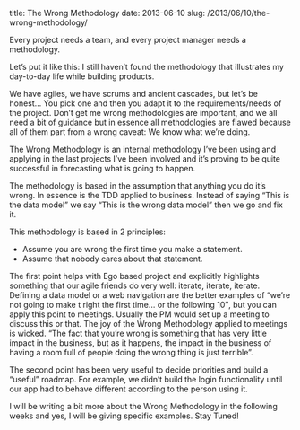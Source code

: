 title: The Wrong Methodology
date: 2013-06-10
slug: /2013/06/10/the-wrong-methodology/

Every project needs a team, and every project manager needs a methodology.

Let&#8217;s put it like this: I still haven&#8217;t found the methodology that illustrates my day-to-day life while building products.

We have agiles, we have scrums and ancient cascades, but let&#8217;s be honest&#8230; You pick one and then you adapt it to the requirements/needs of the project. Don&#8217;t get me wrong methodologies are important, and we all need a bit of guidance but in essence all methodologies are flawed because all of them part from a wrong caveat: We know what we&#8217;re doing.

The Wrong Methodology is an internal methodology I&#8217;ve been using and applying in the last projects I&#8217;ve been involved and it&#8217;s proving to be quite successful in forecasting what is going to happen.

The methodology is based in the assumption that anything you do it&#8217;s wrong. In essence is the TDD applied to business. Instead of saying &#8220;This is the data model&#8221; we say &#8220;This is the wrong data model&#8221; then we go and fix it.

This methodology is based in 2 principles:

  * <span style="line-height: 15px;">Assume you are wrong the first time you make a statement.</span>
  * Assume that nobody cares about that statement.

The first point helps with Ego based project and explicitly highlights something that our agile friends do very well: iterate, iterate, iterate. Defining a data model or a web navigation are the better examples of &#8220;we&#8217;re not going to make t right the first time&#8230; or the following 10&#8243;, but you can apply this point to meetings. Usually the PM would set up a meeting to discuss this or that. The joy of the Wrong Methodology applied to meetings is wicked. &#8220;The fact that you&#8217;re wrong is something that has very little impact in the business, but as it happens, the impact in the business of having a room full of people doing the wrong thing is just terrible&#8221;.

The second point has been very useful to decide priorities and build a &#8220;useful&#8221; roadmap. For example, we didn&#8217;t build the login functionality until our app had to behave different according to the person using it.

I will be writing a bit more about the Wrong Methodology in the following weeks and yes, I will be giving specific examples. Stay Tuned!

&nbsp;
